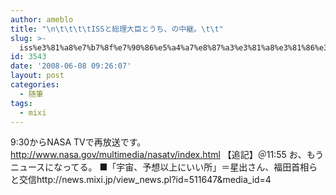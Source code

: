 ```yaml
---
author: ameblo
title: "\n\t\t\t\tISSと総理大臣とうち、の中継。\t\t"
slug: >-
  iss%e3%81%a8%e7%b7%8f%e7%90%86%e5%a4%a7%e8%87%a3%e3%81%a8%e3%81%86%e3%81%a1%e3%80%81%e3%81%ae%e4%b8%ad%e7%b6%99%e3%80%82
id: 3543
date: '2008-06-08 09:26:07'
layout: post
categories:
  - 随筆
tags:
  - mixi
---
```


9:30からNASA TVで再放送です。 http://www.nasa.gov/multimedia/nasatv/index.html 【追記】＠11:55 お、もうニュースになってる。 ■「宇宙、予想以上にいい所」＝星出さん、福田首相らと交信http://news.mixi.jp/view_news.pl?id=511647&media_id=4